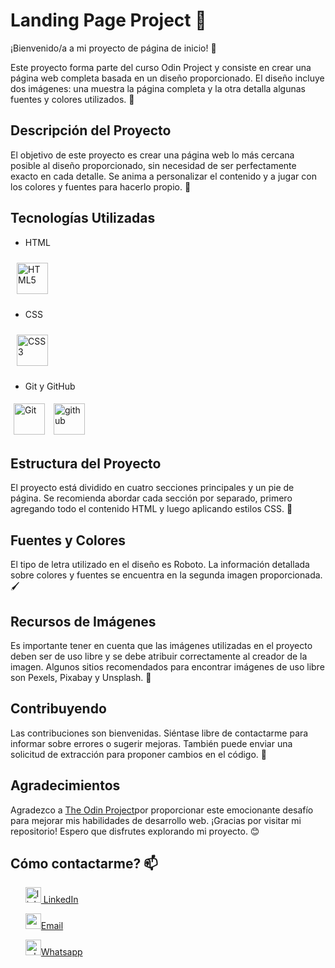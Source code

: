 # Landing Page Project 🚀

¡Bienvenido/a a mi proyecto de página de inicio! 🌟

Este proyecto forma parte del curso Odin Project y consiste en crear una página web completa basada en un diseño proporcionado. El diseño incluye dos imágenes: una muestra la página completa y la otra detalla algunas fuentes y colores utilizados. 🎨

## Descripción del Proyecto

El objetivo de este proyecto es crear una página web lo más cercana posible al diseño proporcionado, sin necesidad de ser perfectamente exacto en cada detalle. Se anima a personalizar el contenido y a jugar con los colores y fuentes para hacerlo propio. 🎉

## Tecnologías Utilizadas

- HTML
<img style="margin: 10px" src="https://profilinator.rishav.dev/skills-assets/html5-original-wordmark.svg" alt="HTML5" height="50" />  
  
- CSS
<img style="margin: 10px" src="https://profilinator.rishav.dev/skills-assets/css3-original-wordmark.svg" alt="CSS3" height="50" />

- Git y GitHub
<img style="margin: 5px" src="https://profilinator.rishav.dev/skills-assets/git-scm-icon.svg" alt="Git" height="50" />
<img src="https://cdn-icons-png.flaticon.com/512/25/25231.png" alt="github" style="margin: 5px"width="50" heigth="50"/>

## Estructura del Proyecto

El proyecto está dividido en cuatro secciones principales y un pie de página. Se recomienda abordar cada sección por separado, primero agregando todo el contenido HTML y luego aplicando estilos CSS. 📝

## Fuentes y Colores

El tipo de letra utilizado en el diseño es Roboto. La información detallada sobre colores y fuentes se encuentra en la segunda imagen proporcionada. 🖌️

## Recursos de Imágenes

Es importante tener en cuenta que las imágenes utilizadas en el proyecto deben ser de uso libre y se debe atribuir correctamente al creador de la imagen. Algunos sitios recomendados para encontrar imágenes de uso libre son Pexels, Pixabay y Unsplash. 📸

## Contribuyendo

Las contribuciones son bienvenidas. Siéntase libre de contactarme  para informar sobre errores o sugerir mejoras. También puede enviar una solicitud de extracción para proponer cambios en el código. 🤝

## Agradecimientos

Agradezco a [The Odin Project](https://www.theodinproject.com/lessons/foundations-landing-page#introduction)por proporcionar este emocionante desafío para mejorar mis habilidades de desarrollo web. ¡Gracias por visitar mi repositorio! Espero que disfrutes explorando mi proyecto. 😊

## Cómo contactarme? 📫 
<p>
<!-- <ul></ul>portfolio url -->
  <ul> 
    <a href= "https://www.linkedin.com/in/sylviall81/" target="_blank" ><img width="25" height="25" src="https://img.icons8.com/fluency/48/linkedin.png" alt="linkedin"/> LinkedIn 
    </a>
  </ul>
  <ul>
    <a href= "mailto:sylviall81@gmail.com" target="_blank"> <img width="25" height="25" src="https://img.icons8.com/parakeet/48/new-post.png" alt="new-post"/>Email 
    </a>
  </ul>
  <ul>
    <a href= "https://wa.me/34628840747" target="_blank" ><img width="25" height="25" src="https://img.icons8.com/color/48/whatsapp--v1.png" alt="whatsapp--v1"/>Whatsapp
    </a>
  </ul>
</p>
  

